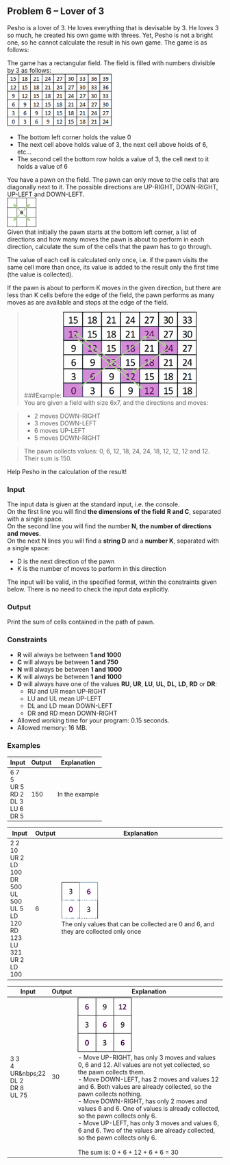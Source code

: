 Problem 6 – Lover of 3
----------------------

Pesho is a lover of 3. He loves everything that is devisable by 3. He loves 3 so much, he created his own game with threes. Yet, Pesho is not a bright one, so he cannot calculate the result in his own game. The game is as follows:

The game has a rectangular field. The field is filled with numbers divisible by 3 as follows:</br>
![](./imgs/field.png)</br>
-   The bottom left corner holds the value 0
-   The next cell above holds value of 3, the next cell above holds of 6, etc…
-   The second cell the bottom row holds a value of 3, the cell next to it holds a value of 6

You have a pawn on the field. The pawn can only move to the cells that are diagonally next to it. The possible directions are UP-RIGHT, DOWN-RIGHT, UP-LEFT and DOWN-LEFT.</br>
![](./imgs/moves.png)</br>
Given that initially the pawn starts at the bottom left corner, a list of directions and how many moves the pawn is about to perform in each direction, calculate the sum of the cells that the pawn has to go through.

The value of each cell is calculated only once, i.e. if the pawn visits the same cell more than once, its value is added to the result only the first time (the value is collected).

If the pawn is about to perform K moves in the given direction, but there are less than K cells before the edge of the field, the pawn performs as many moves as are available and stops at the edge of the field.

>###Example:
![](./imgs/example.png "Example")</br>
>You are given a field with size 6x7, and the directions and moves:

>-   2 moves DOWN-RIGHT
>-   3 moves DOWN-LEFT
>-   6 moves UP-LEFT
>-   5 moves DOWN-RIGHT

>The pawn collects values: 0, 6, 12, 18, 24, 24, 18, 12, 12, 12 and 12. Their sum is 150.

Help Pesho in the calculation of the result!

### Input

The input data is given at the standard input, i.e. the console.  
On the first line you will find **the dimensions of the field** **R and C**, separated with a single space.  
On the second line you will find the number **N**, **the number of directions and moves**.  
On the next N lines you will find a **string D** and a **number K**, separated with a single space:  

-   D is the next direction of the pawn
-   K is the number of moves to perform in this direction

The input will be valid, in the specified format, within the constraints given below. There is no need to check the input data explicitly.

### Output

Print the sum of cells contained in the path of pawn.

### Constraints

-   **R** will always be between **1 and 1000**
-   **C** will always be between **1 and 750**
-   **N** will always be between **1 and 1000**
-   **K** will always be between **1 and 1000**
-   **D** will always have one of the values **RU**, **UR**, **LU**, **UL**, **DL**, **LD**, **RD** or **DR**:  
    -   RU and UR mean UP-RIGHT
    -   LU and UL mean UP-LEFT
    -   DL and LD mean DOWN-LEFT
    -   DR and RD mean DOWN-RIGHT
-   Allowed working time for your program: 0.15 seconds.
-   Allowed memory: 16 MB.

### Examples

| **Input** | **Output** | **Explanation** |
|-----------|------------|-----------------|
|6 7</br>5</br>UR 5</br>RD 2</br>DL 3</br>LU 6</br>DR 5       | 150        | In the example  |

| **Input** | **Output** | **Explanation** |
|-----------|------------|-----------------|
|2 2</br>10</br>UR 2</br>LD 100</br>DR 500</br>UL 500</br>UL 5</br>LD 120</br>RD 123</br>LU 321</br>UR 2</br>LD 100	| 6          | ![](./imgs/example2.png)</br>The only values that can be collected are 0 and 6, and they are collected only once  |

| **Input** | **Output** | **Explanation** |
|-----------|------------|-----------------|
|3 3</br>4</br>UR&nbps;22</br>DL 2</br>DR 8</br>UL 75	| 30         | ![](./imgs/example3.png)<br>-	Move UP-RIGHT, has only 3 moves and values 0, 6 and 12. All values are not yet collected, so the pawn collects them.</br>-   Move DOWN-LEFT, has 2 moves and values 12 and 6. Both values are already collected, so the pawn collects nothing.</br>-   Move DOWN-RIGHT, has only 2 moves and values 6 and 6. One of values is already collected, so the pawn collects only 6.</br>-   Move UP-LEFT, has only 3 moves and values 6, 6 and 6. Two of the values are already collected, so the pawn collects only 6.</br></br>The sum is: 0 + 6 + 12 + 6 + 6 = 30 |
